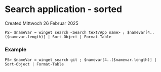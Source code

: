 # Search application - sorted
Created Mittwoch 26 Februar 2025

``PS> $nameVar = winget search <Search text/App name> ; $namevar[4..($namevar.length)] | Sort-Object | Format-Table``

### Example
``PS> $nameVar = winget search git ; $namevar[4..($namevar.length)] | Sort-Object | Format-Table``

